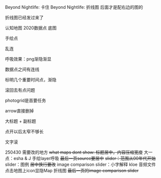Beyond Nightlife: 卡住
Beyond Nightlife: 折线图
后面才是配右边的图的

折线图已经发过来了

认知地图 2020数据点 底图

手绘点

乱连

呼吸效果：png渐隐渐显

数据点之间有连线

标明几个重要时间点，渐隐

滚回去有点问题

photogrid是首要任务

arrow直接删掉

大标题 + 副标题

点开以后太窄不够长

文字滚

250430 需要改的地方
~~what maps dont show: 标题居中，内容压缩宽度~~
大一点：esha & J
手绘layer呼吸
~~最后一页source要居中~~
~~slider：范围从00年代开始~~
slider：图例
~~居中换行要改~~
image comparison slider：小字解释
kloe 音频文件
点击地图上icon显隐Map
折线图
~~最后一页的image comparison slider~~

